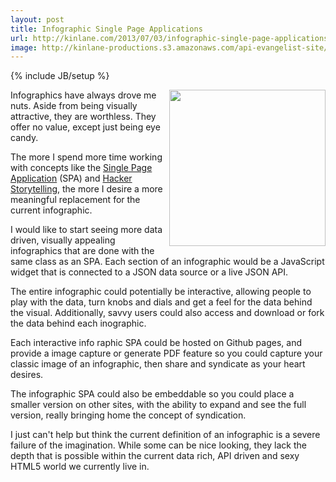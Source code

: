```yaml
---
layout: post
title: Infographic Single Page Applications
url: http://kinlane.com/2013/07/03/infographic-single-page-applications/
image: http://kinlane-productions.s3.amazonaws.com/api-evangelist-site/blog/what-is-an-infographic.jpg
---
```

{% include JB/setup %}
<p>
     <a href="http://www.infographicsarchive.com/interesting-facts/infographic-what-is-an-infographic/" target="_blank"><img src="https://s3.amazonaws.com/kinlane-productions/what-is-an-infographic.jpg"  width="250" align="right" /></a>
</p>
<p>
     Infographics have always drove me nuts. Aside from being visually attractive, they are worthless. They offer no value, except just being eye candy.
</p>
<p>
     The more I spend more time working with concepts like the <a href="http://spa.apievangelist.com">Single Page Application</a> (SPA) and <a href="http://hackerstorytelling.com">Hacker Storytelling</a>, the more I desire a more meaningful replacement for the current infographic.
</p>
<p>
     I would like to start seeing more data driven, visually appealing infographics that are done with the same class as an SPA. Each section of an infographic would be a JavaScript widget that is connected to a JSON data source or a live JSON API.
</p>
<p>
     The entire infographic could potentially be interactive, allowing people to play with the data, turn knobs and dials and get a feel for the data behind the visual. Additionally, savvy users could also access and download or fork the data behind each inographic.
</p>
<p>
     Each interactive info raphic SPA could be hosted on Github pages, and provide a image capture or generate PDF feature so you could capture your classic image of an infographic, then share and syndicate as your heart desires.
</p>
<p>
     The infographic SPA could also be embeddable so you could place a smaller version on other sites, with the ability to expand and see the full version, really bringing home the concept of syndication.
</p>
<p>
     I just can't help but think the current definition of an infographic is a severe failure of the imagination. While some can be nice looking, they lack the depth that is possible within the current data rich, API driven and sexy HTML5 world we currently live in.
</p>